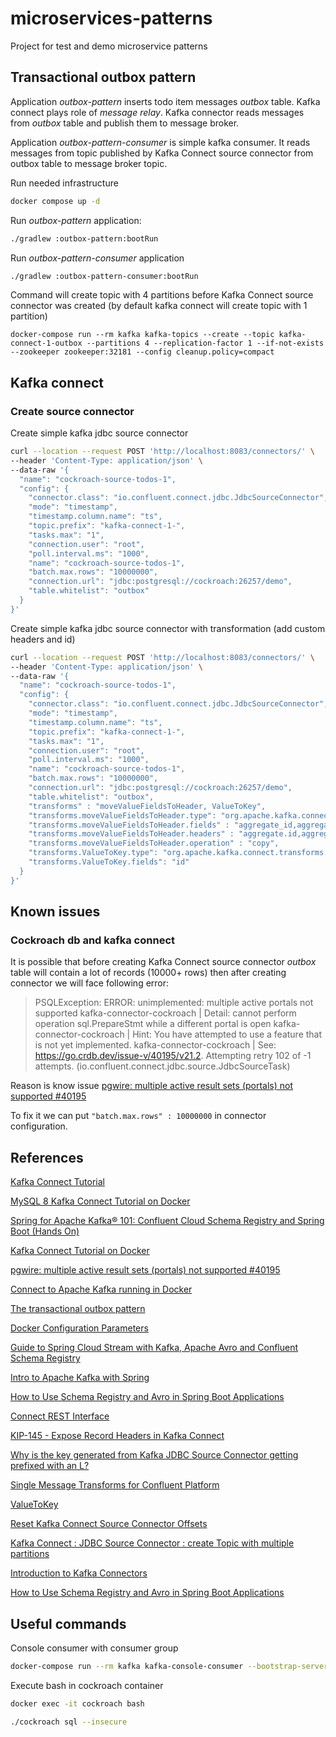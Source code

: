 # microservices-patterns
Project for test and demo microservice patterns


## Transactional outbox pattern 

Application *outbox-pattern* inserts todo item messages *outbox* table. Kafka connect plays role of *message relay*. Kafka connector reads messages from *outbox* table and publish them to message broker.

Application *outbox-pattern-consumer* is simple kafka consumer. It reads messages from topic published by Kafka Connect source connector from outbox table to message broker topic.

Run needed infrastructure

```sh
docker compose up -d
```

Run *outbox-pattern* application:

```sh
./gradlew :outbox-pattern:bootRun
```

Run *outbox-pattern-consumer* application

```sh
./gradlew :outbox-pattern-consumer:bootRun
```

Command will create topic with 4 partitions before Kafka Connect source connector was created (by default kafka connect will create topic with 1 partition)

```
docker-compose run --rm kafka kafka-topics --create --topic kafka-connect-1-outbox --partitions 4 --replication-factor 1 --if-not-exists --zookeeper zookeeper:32181 --config cleanup.policy=compact
```

## Kafka connect

### Create source connector

Create simple kafka jdbc source connector

```sh
curl --location --request POST 'http://localhost:8083/connectors/' \
--header 'Content-Type: application/json' \
--data-raw '{
  "name": "cockroach-source-todos-1",
  "config": {
    "connector.class": "io.confluent.connect.jdbc.JdbcSourceConnector",
    "mode": "timestamp",
    "timestamp.column.name": "ts",
    "topic.prefix": "kafka-connect-1-",
    "tasks.max": "1",
    "connection.user": "root",
    "poll.interval.ms": "1000",
    "name": "cockroach-source-todos-1",
    "batch.max.rows": "10000000",
    "connection.url": "jdbc:postgresql://cockroach:26257/demo",
    "table.whitelist": "outbox"
  }
}'
```

Create simple kafka jdbc source connector with transformation (add custom headers and id)

```sh
curl --location --request POST 'http://localhost:8083/connectors/' \
--header 'Content-Type: application/json' \
--data-raw '{
  "name": "cockroach-source-todos-1",
  "config": {
    "connector.class": "io.confluent.connect.jdbc.JdbcSourceConnector",
    "mode": "timestamp",
    "timestamp.column.name": "ts",
    "topic.prefix": "kafka-connect-1-",
    "tasks.max": "1",
    "connection.user": "root",
    "poll.interval.ms": "1000",
    "name": "cockroach-source-todos-1",
    "batch.max.rows": "10000000",
    "connection.url": "jdbc:postgresql://cockroach:26257/demo",
    "table.whitelist": "outbox",
    "transforms" : "moveValueFieldsToHeader, ValueToKey",
    "transforms.moveValueFieldsToHeader.type": "org.apache.kafka.connect.transforms.HeaderFrom$Value",
    "transforms.moveValueFieldsToHeader.fields" : "aggregate_id,aggregate_type",
    "transforms.moveValueFieldsToHeader.headers" : "aggregate.id,aggregate.type",
    "transforms.moveValueFieldsToHeader.operation" : "copy",
    "transforms.ValueToKey.type": "org.apache.kafka.connect.transforms.ValueToKey",
    "transforms.ValueToKey.fields": "id"
  }
}'
```

## Known issues

### Cockroach db and kafka connect

It is possible that before creating Kafka Connect source connector *outbox* table will contain a lot of records (10000+ rows) then after creating connector we will face following error:

> PSQLException: ERROR: unimplemented: multiple active portals not supported
kafka-connector-cockroach  |   Detail: cannot perform operation sql.PrepareStmt while a different portal is open
kafka-connector-cockroach  |   Hint: You have attempted to use a feature that is not yet implemented.
kafka-connector-cockroach  | See: https://go.crdb.dev/issue-v/40195/v21.2. Attempting retry 102 of -1 attempts. (io.confluent.connect.jdbc.source.JdbcSourceTask)

Reason is know issue [pgwire: multiple active result sets (portals) not supported #40195](https://github.com/cockroachdb/cockroach/issues/40195)

To fix it we can put `"batch.max.rows" : 10000000` in connector configuration.

## References

[Kafka Connect Tutorial](https://docs.confluent.io/4.0.0/installation/docker/docs/tutorials/connect-avro-jdbc.html)

[MySQL 8 Kafka Connect Tutorial on Docker](https://dev.to/cosmostail/mysql-8-kafka-connect-tutorial-on-docker-479p)

[Spring for Apache Kafka® 101: Confluent Cloud Schema Registry and Spring Boot (Hands On)](https://www.youtube.com/watch?v=CyqaJTzeFD0&ab_channel=Confluent)

[Kafka Connect Tutorial on Docker](https://docs.confluent.io/5.0.0/installation/docker/docs/installation/connect-avro-jdbc.html)

[pgwire: multiple active result sets (portals) not supported #40195](https://github.com/cockroachdb/cockroach/issues/40195?version=v21.2#issuecomment-870570351)

[Connect to Apache Kafka running in Docker](https://www.baeldung.com/kafka-docker-connection)

[The transactional outbox pattern](https://www.cockroachlabs.com/blog/message-queuing-database-kafka/#the-transactional-outbox-pattern)

[Docker Configuration Parameters](https://docs.confluent.io/platform/current/installation/docker/config-reference.html)

[Guide to Spring Cloud Stream with Kafka, Apache Avro and Confluent Schema Registry](https://www.baeldung.com/spring-cloud-stream-kafka-avro-confluent)

[Intro to Apache Kafka with Spring](https://www.baeldung.com/spring-kafka)

[How to Use Schema Registry and Avro in Spring Boot Applications](https://www.confluent.io/blog/schema-registry-avro-in-spring-boot-application-tutorial/)

[Connect REST Interface](https://docs.confluent.io/platform/current/connect/references/restapi.html)

[KIP-145 - Expose Record Headers in Kafka Connect](https://cwiki.apache.org/confluence/display/KAFKA/KIP-145+-+Expose+Record+Headers+in+Kafka+Connect)

[Why is the key generated from Kafka JDBC Source Connector getting prefixed with an L?](https://stackoverflow.com/questions/66974611/why-is-the-key-generated-from-kafka-jdbc-source-connector-getting-prefixed-with)

[Single Message Transforms for Confluent Platform](https://docs.confluent.io/platform/current/connect/transforms/overview.html)

[ValueToKey](https://docs.confluent.io/platform/current/connect/transforms/valuetokey.html)

[Reset Kafka Connect Source Connector Offsets](https://rmoff.net/2019/08/15/reset-kafka-connect-source-connector-offsets/)

[Kafka Connect : JDBC Source Connector : create Topic with multiple partitions](https://stackoverflow.com/questions/54665050/kafka-connect-jdbc-source-connector-create-topic-with-multiple-partitions)

[Introduction to Kafka Connectors](https://www.baeldung.com/kafka-connectors-guide)

[How to Use Schema Registry and Avro in Spring Boot Applications](https://www.confluent.io/blog/schema-registry-avro-in-spring-boot-application-tutorial/)

## Useful commands

Console consumer with consumer group

```sh
docker-compose run --rm kafka kafka-console-consumer --bootstrap-server kafka:29092  --topic kafka-connect-1-outbox --from-beginning --group kafka-console-consumer-todo-outbox
```

Execute bash in cockroach container

```sh
docker exec -it cockroach bash
```

```sh
./cockroach sql --insecure
```


